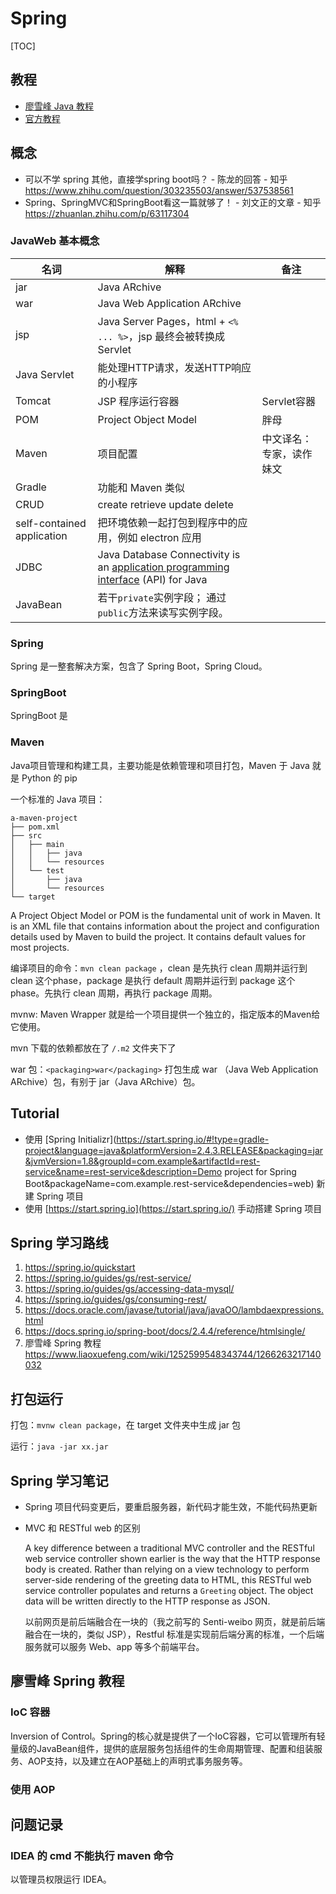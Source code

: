 # Spring

[TOC]

## 教程

* [廖雪峰 Java 教程](https://www.liaoxuefeng.com/wiki/1252599548343744/1309301178105890)
* [官方教程](https://spring.io/guides/gs/rest-service/)

## 概念

* 可以不学 spring 其他，直接学spring boot吗？ - 陈龙的回答 - 知乎 https://www.zhihu.com/question/303235503/answer/537538561
* Spring、SpringMVC和SpringBoot看这一篇就够了！ - 刘文正的文章 - 知乎 https://zhuanlan.zhihu.com/p/63117304

### JavaWeb 基本概念

| 名词                       | 解释                                                         | 备注                      |
| -------------------------- | ------------------------------------------------------------ | ------------------------- |
| jar                        | Java ARchive                                                 |                           |
| war                        | Java Web Application ARchive                                 |                           |
| jsp                        | Java Server Pages，html + `<% ... %>`，jsp 最终会被转换成 Servlet |                           |
| Java Servlet               | 能处理HTTP请求，发送HTTP响应的小程序                         |                           |
| Tomcat                     | JSP 程序运行容器                                             | Servlet容器               |
| POM                        | Project Object Model                                         | 胖母                      |
| Maven                      | 项目配置                                                     | 中文译名：专家，读作 妹文 |
| Gradle                     | 功能和 Maven 类似                                            |                           |
| CRUD                       | create retrieve update delete                                |                           |
| self-contained application | 把环境依赖一起打包到程序中的应用，例如 electron 应用         |                           |
| JDBC                       | Java Database Connectivity is an [application programming interface](https://en.wikipedia.org/wiki/Application_programming_interface) (API) for Java |                           |
| JavaBean                   | 若干`private`实例字段； 通过`public`方法来读写实例字段。     |                           |

### Spring

Spring 是一整套解决方案，包含了 Spring Boot，Spring Cloud。

### SpringBoot

SpringBoot 是

### Maven

Java项目管理和构建工具，主要功能是依赖管理和项目打包，Maven 于 Java 就是 Python 的 pip

一个标准的 Java 项目：

```
a-maven-project
├── pom.xml
├── src
│   ├── main
│   │   ├── java
│   │   └── resources
│   └── test
│       ├── java
│       └── resources
└── target
```

A Project Object Model or POM is the fundamental unit of work in Maven. It is an XML file that contains information about the project and configuration details used by Maven to build the project. It contains default values for most projects. 

编译项目的命令：`mvn clean package` ，clean 是先执行 clean 周期并运行到 clean 这个phase，package 是执行 default 周期并运行到 package 这个 phase。先执行 clean 周期，再执行 package 周期。



mvnw: Maven Wrapper 就是给一个项目提供一个独立的，指定版本的Maven给它使用。

mvn 下载的依赖都放在了 `/.m2` 文件夹下了

war 包：`<packaging>war</packaging>` 打包生成 war （Java Web Application ARchive）包，有别于 jar（Java ARchive）包。

## Tutorial

* 使用 [Spring Initializr](https://start.spring.io/#!type=gradle-project&language=java&platformVersion=2.4.3.RELEASE&packaging=jar&jvmVersion=1.8&groupId=com.example&artifactId=rest-service&name=rest-service&description=Demo project for Spring Boot&packageName=com.example.rest-service&dependencies=web) 新建 Spring 项目
* 使用 [https://start.spring.io](https://start.spring.io/) 手动搭建 Spring 项目

## Spring 学习路线

1. https://spring.io/quickstart
2. https://spring.io/guides/gs/rest-service/
3. https://spring.io/guides/gs/accessing-data-mysql/
4. https://spring.io/guides/gs/consuming-rest/
5. https://docs.oracle.com/javase/tutorial/java/javaOO/lambdaexpressions.html
6. https://docs.spring.io/spring-boot/docs/2.4.4/reference/htmlsingle/
7. 廖雪峰 Spring 教程 https://www.liaoxuefeng.com/wiki/1252599548343744/1266263217140032

## 打包运行

打包：`mvnw clean package`，在 target 文件夹中生成 jar 包

运行：`java -jar xx.jar`

## Spring 学习笔记

* Spring 项目代码变更后，要重启服务器，新代码才能生效，不能代码热更新

* MVC 和 RESTful web 的区别

  A key difference between a traditional MVC controller and the RESTful web service controller shown earlier is the way that the HTTP response body is created. Rather than relying on a view technology to perform server-side rendering of the greeting data to HTML, this RESTful web service controller populates and returns a `Greeting` object. The object data will be written directly to the HTTP response as JSON.
  
  以前网页是前后端融合在一块的（我之前写的 Senti-weibo 网页，就是前后端融合在一块的，类似 JSP），Restful 标准是实现前后端分离的标准，一个后端服务就可以服务 Web、app 等多个前端平台。

## 廖雪峰 Spring 教程

### IoC 容器

Inversion of Control。Spring的核心就是提供了一个IoC容器，它可以管理所有轻量级的JavaBean组件，提供的底层服务包括组件的生命周期管理、配置和组装服务、AOP支持，以及建立在AOP基础上的声明式事务服务等。



### 使用 AOP



## 问题记录

### IDEA 的 cmd 不能执行 maven 命令

以管理员权限运行 IDEA。








